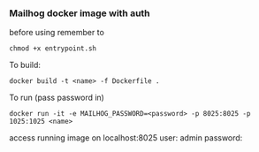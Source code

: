 ### Mailhog docker image with auth

before using remember to 
```
chmod +x entrypoint.sh
```

To build:
```
docker build -t <name> -f Dockerfile .
```
To run (pass password in)

```
docker run -it -e MAILHOG_PASSWORD=<password> -p 8025:8025 -p 1025:1025 <name>
```

access running image on localhost:8025
user: admin
password: <password>
